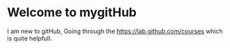 # Welcome to mygitHub

I am new to gitHub, Going through the https://lab.github.com/courses 
which is quite helpfull.
